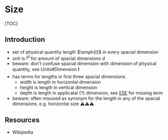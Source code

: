 # Size

[TOC]



## Introduction

- set of physical quantity length $\emph{l}$ in every spacial dimension
- unit is $l^d$ for amount of spacial dimensions $d$
- beware: don't confuse spacial dimension with dimension of physical quantity, see Units#Dimension ❗️
- has terms for lengths in first three spacial dimensions
  - width is length in horizontal dimension
  - height is length in vertical dimension
  - depth is length in applicatal (?) dimension, see [ESE](https://english.stackexchange.com/q/56472) for missing term
- beware: often misused as synonym for the length in any of the spacial dimensions, e.g. horizontal size ⚠️⚠️⚠️



## Resources

- Wikipedia
